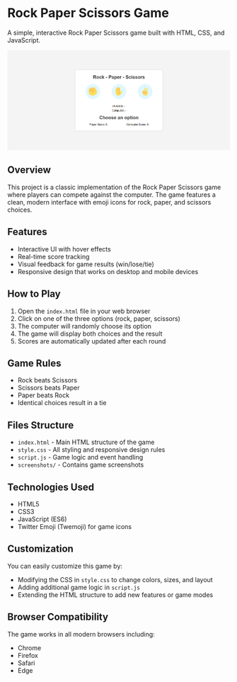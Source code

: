 # Rock Paper Scissors Game

A simple, interactive Rock Paper Scissors game built with HTML, CSS, and JavaScript.

![Rock Paper Scissors Game Screenshot](screenshots/game-screenshot.png)

## Overview

This project is a classic implementation of the Rock Paper Scissors game where players can compete against the computer. The game features a clean, modern interface with emoji icons for rock, paper, and scissors choices.

## Features

- Interactive UI with hover effects
- Real-time score tracking
- Visual feedback for game results (win/lose/tie)
- Responsive design that works on desktop and mobile devices

## How to Play

1. Open the `index.html` file in your web browser
2. Click on one of the three options (rock, paper, scissors)
3. The computer will randomly choose its option
4. The game will display both choices and the result
5. Scores are automatically updated after each round

## Game Rules

- Rock beats Scissors
- Scissors beats Paper
- Paper beats Rock
- Identical choices result in a tie

## Files Structure

- `index.html` - Main HTML structure of the game
- `style.css` - All styling and responsive design rules
- `script.js` - Game logic and event handling
- `screenshots/` - Contains game screenshots

## Technologies Used

- HTML5
- CSS3
- JavaScript (ES6)
- Twitter Emoji (Twemoji) for game icons

## Customization

You can easily customize this game by:

- Modifying the CSS in `style.css` to change colors, sizes, and layout
- Adding additional game logic in `script.js` 
- Extending the HTML structure to add new features or game modes

## Browser Compatibility

The game works in all modern browsers including:
- Chrome
- Firefox
- Safari
- Edge
